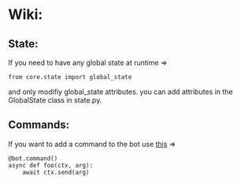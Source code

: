 # Wiki:

## State:

If you need to have any global state at runtime => 
```
from core.state import global_state
```

and only modifiy global_state attributes.
you can add attributes in the GlobalState class in state.py.

## Commands:

If you want to add a command to the bot use [this](https://discordpy.readthedocs.io/en/latest/ext/commands/commands.html) =>
```
@bot.command()
async def foo(ctx, arg):
    await ctx.send(arg)
````


